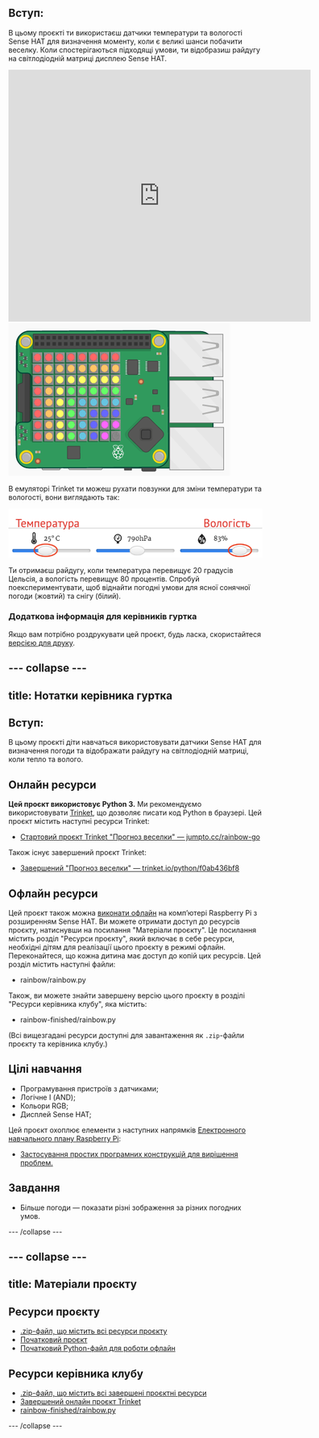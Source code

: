 ## Вступ:

В цьому проєкті ти використаєш датчики температури та вологості Sense HAT для визначення моменту, коли є великі шанси побачити веселку. Коли спостерігаються підходящі умови, ти відобразиш райдугу на світлодіодній матриці дисплею Sense HAT.

<div class="trinket">
  <iframe src="https://trinket.io/embed/python/f0ab436bf8?outputOnly=true&start=result" width="600" height="500" frameborder="0" marginwidth="0" marginheight="0" allowfullscreen mark="crwd-mark">
</iframe> <img src="images/rainbow-final.png" />
</div>

В емуляторі Trinket ти можеш рухати повзунки для зміни температури та вологості, вони виглядають так:

![знімок екрана](images/rainbow-sliders.png)

Ти отримаєш райдугу, коли температура перевищує 20 градусів Цельсія, а вологість перевищує 80 процентів. Спробуй поекспериментувати, щоб віднайти погодні умови для ясної сонячної погоди (жовтий) та снігу (білий).

### Додаткова інформація для керівників гуртка

Якщо вам потрібно роздрукувати цей проєкт, будь ласка, скористайтеся [версією для друку](https://projects.raspberrypi.org/uk-UA/projects/rainbow-predictor/print).

--- collapse ---
---
title: Нотатки керівника гуртка
---
## Вступ:

В цьому проєкті діти навчаться використовувати датчики Sense HAT для визначення погоди та відображати райдугу на світлодіодній матриці, коли тепло та волого.

## Онлайн ресурси

**Цей проєкт використовує Python 3.** Ми рекомендуємо використовувати [Trinket](https://trinket.io/), що дозволяє писати код Python в браузері. Цей проєкт містить наступні ресурси Trinket:

* [Стартовий проєкт Trinket "Прогноз веселки" — jumpto.cc/rainbow-go](http://jumpto.cc/rainbow-go)

Також існує завершений проєкт Trinket:

* [Завершений "Прогноз веселки" — trinket.io/python/f0ab436bf8](https://trinket.io/python/f0ab436bf8)

## Офлайн ресурси

Цей проєкт також можна [виконати офлайн](https://www.codeclubprojects.org/en-GB/resources/physical-sense-hat/) на комп’ютері Raspberry Pi з розширенням Sense HAT. Ви можете отримати доступ до ресурсів проєкту, натиснувши на посилання "Матеріали проєкту". Це посилання містить розділ "Ресурси проєкту", який включає в себе ресурси, необхідні дітям для реалізації цього проєкту в режимі офлайн. Переконайтеся, що кожна дитина має доступ до копій цих ресурсів. Цей розділ містить наступні файли:

* rainbow/rainbow.py

Також, ви можете знайти завершену версію цього проєкту в розділі "Ресурси керівника клубу", яка містить:

* rainbow-finished/rainbow.py

(Всі вищезгадані ресурси доступні для завантаження як `.zip`-файли проєкту та керівника клубу.)

## Цілі навчання

* Програмування пристроїв з датчиками;
* Логічне І (AND); 
* Кольори RGB;
* Дисплей Sense HAT;

Цей проєкт охоплює елементи з наступних напрямків [Електронного навчального плану Raspberry Pi](http://rpf.io/curriculum):

* [Застосування простих програмних конструкцій для вирішення проблем.](https://www.raspberrypi.org/curriculum/programming/builder)

## Завдання

* Більше погоди — показати різні зображення за різних погодних умов. 

--- /collapse ---

--- collapse ---
---
title: Матеріали проєкту
---
## Ресурси проєкту

* [.zip-файл, що містить всі ресурси проєкту](resources/rainbow-project-resources.zip)
* [Початковий проєкт](http://jumpto.cc/rainbow-go)
* [Початковий Python-файл для роботи офлайн](resources/rainbow-rainbow.py)

## Ресурси керівника клубу

* [.zip-файл, що містить всі завершені проєктні ресурси](resources/rainbow-volunteer-resources.zip)
* [Завершений онлайн проєкт Trinket](https://trinket.io/python/f0ab436bf8)
* [rainbow-finished/rainbow.py](resources/rainbow-final-rainbow.py)

--- /collapse ---